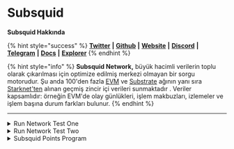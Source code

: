 # Subsquid

**Subsquid Hakkında**

{% hint style="success" %}
[**Twitter**](https://twitter.com/subsquid) **|** [**Github**](https://github.com/subsquid) **|** [**Website**](https://subsquid.io/) **|** [**Discord**](https://discord.gg/subsquid) **|** [**Telegram**](https://t.me/subsquid) **|** [**Docs**](https://docs.subsquid.io/) **|** [**Explorer**](https://docs.subsquid.io/squid-cli/explorer/)
{% endhint %}

{% hint style="info" %}
**Subsquid Network,** büyük hacimli verilerin toplu olarak çıkarılması için optimize edilmiş merkezi olmayan bir sorgu motorudur. Şu anda 100'den fazla [EVM](https://docs.subsquid.io/subsquid-network/reference/evm-networks) ve [Substrate](https://docs.subsquid.io/subsquid-network/reference/substrate-networks) ağının yanı sıra [Starknet'ten](https://docs.subsquid.io/subsquid-network/reference/starknet-api) alınan geçmiş zincir içi verileri sunmaktadır . Veriler kapsamlıdır: örneğin EVM'de olay günlükleri, işlem makbuzları, izlemeler ve işlem başına durum farkları bulunur.
{% endhint %}

***

<details>

<summary>Run Network Test One</summary>

* https://app.subsquid.io/quests adresine gidiyoruz ve **Get Key** tuşuna basıp, keyi indiriyoruz.

<img src="../.gitbook/assets/Untitled.png" alt="" data-size="original">

* https://github.com/codespaces e gidip. Blank - Use this template’e basıyoruz. Biraz bekledikten sonra terminal ekranı açılacak.

<img src="../.gitbook/assets/Untitled (1).png" alt="" data-size="original">

*   Aşağıdaki yönergeleri takip edin.

    <pre class="language-jsx"><code class="lang-jsx">npm install --global @subsquid/cli@latest

    sqd --version
    ## @subsquid/cli/2.8.0 linux-x64 node-v20.5.1 ## böyle bir çıktı vermesi gerekir.

    sqd init uniform-load-squid -t https://github.com/subsquid-quests/network-test-one-uniform-load-squid

    cd uniform-load-squid

    npm ci

    ## get key tuşuna basıp indirdiğimiz dosyayı; (networkTestOneUniformLoad.key) 
    ./query-gateway/keys klasörüne sağ tuş - Karşıya Yükleme tuşuna basarak yükleyin.

    sqd get-peer-id  ## peer id aşağıdaki adımda kullanacağız.

    <a data-footnote-ref href="#user-content-fn-1">Bu sayfaya</a> giderek gerekli alanları dolduralım. Publicly available - kapalı kalacak.

    Yukarıdaki işlem tamamlandıktan sonra <a data-footnote-ref href="#user-content-fn-2">bu sayfaya</a> yönlendirilmiş olmanız gerekiyor. CU al
    tuşuna basıp 10tSQD kilitliyoruz. 
    </code></pre>
* Yukarıdaki adımları tamamladıktan sonra en son yönlendirildiğimiz sayfada **Pending Lock** tarafında olan tSQD lerin **Locked** tarafına geçmesini bekliyoruz. Bu yaklaşık 15 dakika kadar sürebiliyor.

<img src="../.gitbook/assets/Untitled (2).png" alt="" data-size="original">

*   tSQD’lerimiz Locked tarafına geçtikten sonra terminale dönüp aşağıdaki işlemleri yapıyoruz.

    ```jsx
    sqd up

    sqd build

    sqd run .

    ## aşağıdakine benzer bir çıktı alıyor olmamız gerekiyor.
    [eth-processor] {"level":2,"time":1705681499120,"ns":"sqd:commands","msg":"PROCESS:ETH"}
    [moonbeam-processor] {"level":2,"time":1705681499148,"ns":"sqd:commands","msg":"PROCESS:MOONBEAM"}
    [base-processor] {"level":2,"time":1705681499155,"ns":"sqd:commands","msg":"PROCESS:BASE"}
    [bsc-processor] {"level":2,"time":1705681499163,"ns":"sqd:commands","msg":"PROCESS:BSC"}
    [eth-processor] 01:24:59 INFO  sqd:processor processing blocks from 955722
    [base-processor] 01:24:59 INFO  sqd:processor processing blocks from 1208926
    [moonbeam-processor] 01:24:59 INFO  sqd:processor processing blocks from 166845
    [bsc-processor] 01:24:59 INFO  sqd:processor processing blocks from 16996735
    [eth-processor] 01:24:59 INFO  sqd:processor using archive data source
    [eth-processor] 01:24:59 INFO  sqd:processor prometheus metrics are served at port 34253
    [base-processor] 01:24:59 INFO  sqd:processor using archive data source
    [base-processor] 01:24:59 INFO  sqd:processor prometheus metrics are served at port 40205
    [moonbeam-processor] 01:24:59 INFO  sqd:processor using archive data source
    [moonbeam-processor] 01:24:59 INFO  sqd:processor prometheus metrics are served at port 33691
    [bsc-processor] 01:24:59 INFO  sqd:processor using archive data source
    [bsc-processor] 01:24:59 INFO  sqd:processor prometheus metrics are served at port 41199
    [moonbeam-processor] 01:25:00 INFO  sqd:processor:mapping Got 0 burn txs and 0 USDT transfers
    [moonbeam-processor] 01:25:00 INFO  sqd:processor 171971 / 5325985, rate: 3823 blocks/sec, mapping: 2729 blocks/sec, 1364 items/sec, eta: 23m
    [base-processor] 01:25:00 INFO  sqd:processor:mapping Got 0 burn txs and 0 USDT transfers
    [base-processor] 01:25:00 INFO  sqd:processor 1477379 / 9442733, rate: 175758 blocks/sec, mapping: 8032 blocks/sec, 1339 items/sec, eta: 45s
    [base-processor] 01:25:02 INFO  sqd:processor:mapping Got 1 burn txs and 0 USDT transfers
    ```
* Ardından Dashboard kısmına dönüp, görevin altındaki % nin tamamlanmasını beklemek kalıyor. Tamamlandıktan sonra claim ediyoruz.

<img src="../.gitbook/assets/Untitled (3).png" alt="" data-size="original">

*   Görevimiz tamamlandıktan sonra terminale dönüyoruz ve **ctrl c** tuşuna basıyoruz ve aşağıdaki komutu yazıyoruz.

    ```jsx
    sqd down
    ```
* Son olarak Codespaces blank dediğimiz ekrana gidip kullandığımız terminali siliyoruz ve tamamdır. Gateaway kısmında 10 tSQD miz kaldı onuda unregister diyip geri alabiliriz.\
  ![](<../.gitbook/assets/Untitled (5).png>)

</details>

<details>

<summary>Run Network Test Two</summary>

* https://app.subsquid.io/quests adresine gidiyoruz ve **Get Key** tuşuna basıp, keyi indiriyoruz.\
  ![](<../.gitbook/assets/image (4).png>)

<!---->

* https://github.com/codespaces e gidip. Blank - Use this template’e basıyoruz. Biraz bekledikten sonra terminal ekranı açılacak.\
  <img src="../.gitbook/assets/Untitled (1).png" alt="" data-size="original">

<!---->

*   Aşağıdaki yönergeleri takip edin.\


    <pre><code>npm install --global @subsquid/cli@latest

    sqd --version
    ## @subsquid/cli/2.8.0 linux-x64 node-v20.5.1 ## böyle bir çıktı vermesi gerekir.

    sqd init high-traffic-logs-squid -t https://github.com/subsquid-quests/network-test-two-high-traffic-logs-squid

    cd high-traffic-logs-squid

    npm ci

    ## get key tuşuna basıp indirdiğimiz dosyayı; (networkTestTwoHighTrafficLogs.key) 
    ./query-gateway/keys klasörüne sağ tuş - Karşıya Yükleme tuşuna basarak yükleyin.

    sqd get-peer-id  ## peer id aşağıdaki adımda kullanacağız.

    <a data-footnote-ref href="#user-content-fn-3">Bu sayfaya</a> giderek gerekli alanları dolduralım. Publicly available - kapalı kalacak.

    Yukarıdaki işlem tamamlandıktan sonra <a data-footnote-ref href="#user-content-fn-4">bu sayfaya</a> yönlendirilmiş olmanız gerekiyor. CU al
    tuşuna basıp 10tSQD kilitliyoruz.
    </code></pre>

    * Yukarıdaki adımları tamamladıktan sonra en son yönlendirildiğimiz sayfada **Pending Lock** tarafında olan tSQD lerin **Locked** tarafına geçmesini bekliyoruz. Bu yaklaşık 15 dakika kadar sürebiliyor.

    <img src="../.gitbook/assets/Untitled (2).png" alt="" data-size="original">

    *   tSQD’lerimiz Locked tarafına geçtikten sonra terminale dönüp aşağıdaki işlemleri yapıyoruz.

        ```jsx
        sqd up

        sqd build

        sqd run .

        ## aşağıdakine benzer bir çıktı alıyor olmamız gerekiyor.
        [bsc-processor] {"level":2,"time":1705687630304,"ns":"sqd:commands","msg":"PROCESS:BSC"}
        [eth-processor] {"level":2,"time":1705687630303,"ns":"sqd:commands","msg":"PROCESS:ETH"}
        [moonbeam-processor] {"level":2,"time":1705687630332,"ns":"sqd:commands","msg":"PROCESS:MOONBEAM"}
        [base-processor] {"level":2,"time":1705687630381,"ns":"sqd:commands","msg":"PROCESS:BASE"}
        [eth-processor] 03:07:10 INFO  sqd:processor processing blocks from 11889386
        [bsc-processor] 03:07:10 INFO  sqd:processor processing blocks from 9006623
        [moonbeam-processor] 03:07:10 INFO  sqd:processor processing blocks from 1726375
        [eth-processor] 03:07:10 INFO  sqd:processor using archive data source
        [eth-processor] 03:07:10 INFO  sqd:processor prometheus metrics are served at port 39363
        [base-processor] 03:07:10 INFO  sqd:processor processing blocks from 7492963
        [bsc-processor] 03:07:10 INFO  sqd:processor using archive data source
        [bsc-processor] 03:07:10 INFO  sqd:processor prometheus metrics are served at port 41303
        [moonbeam-processor] 03:07:10 INFO  sqd:processor using archive data source
        [moonbeam-processor] 03:07:10 INFO  sqd:processor prometheus metrics are served at port 46845
        [base-processor] 03:07:10 INFO  sqd:processor using archive data source
        [base-processor] 03:07:10 INFO  sqd:processor prometheus metrics are served at port 45573
        [eth-processor] 03:07:11 WARN  sqd:validation Sentinel value was used in place of BlockHeader.baseFeePerGas. This message will be printed only once. To suppress it entirely set SQD_ALLOW_SENTINEL=BlockHeader.baseFeePerGas env variable. Use commas (,) to separate multiple labels.
        [eth-processor] 03:07:11 INFO  sqd:processor:mapping Got 0 ERC20 transfers
        [eth-processor] 03:07:11 INFO  sqd:processor 11892539 / 18959150, rate: 2377 blocks/sec, mapping: 7439 blocks/sec, 1860 items/sec, eta: 50m
        [eth-processor] 03:07:15 INFO  sqd:processor:mapping Got 0 ERC20 transfers
        [eth-processor] 03:07:16 INFO  sqd:processor:mapping Got 0 ERC20 transfers
        [eth-processor] 03:07:16 INFO  sqd:processor 11916919 / 18959150, rate: 4775 blocks/sec, mapping: 23402 blocks/sec, 2925 items/sec, eta: 25m
        [eth-processor] 03:07:18 INFO  sqd:processor:mapping Got 0 ERC20 transfers
        ```
    * Ardından Dashboard kısmına dönüp, görevin altındaki % nin tamamlanmasını beklemek kalıyor. Tamamlandıktan sonra claim ediyoruz.

    <img src="../.gitbook/assets/Untitled (3).png" alt="" data-size="original">

    *   Görevimiz tamamlandıktan sonra terminale dönüyoruz ve **ctrl c** tuşuna basıyoruz ve aşağıdaki komutu yazıyoruz.

        ```jsx
        sqd down
        ```
    * Son olarak Codespaces blank dediğimiz ekrana gidip kullandığımız terminali siliyoruz ve tamamdır. Gateaway kısmında 10 tSQD miz kaldı onuda unregister diyip geri alabiliriz.\
      ![](<../.gitbook/assets/Untitled (5).png>)

</details>

<details>

<summary>Subsquid Points Program</summary>

15 Nisan itibariyle Subsquid Points Program adını taşıyan bir etkinlik başlattı. Bu etkinlikte 6,685,000 adet [$SQD](https://twitter.com/search?q=%24SQD\&src=cashtag\_click) dağıtılacak. Snapshot ise 13 Mayısta alınacak. \
**link   :** [https://points.subsquid.io](https://t.co/WiF0Z2i4su)\
**detay:** [https://twitter.com/xyznodes/status/1780014407893836283](https://twitter.com/xyznodes/status/1780014407893836283)

</details>

[^1]: ```
    https://app.subsquid.io/profile/gateways/add?testnet
    ```

[^2]: ```
    https://app.subsquid.io/profile/gateways?testnet
    ```

[^3]: ```
    https://app.subsquid.io/profile/gateways/add?testnet
    ```

[^4]: ```
    https://app.subsquid.io/profile/gateways?testnet
    ```
